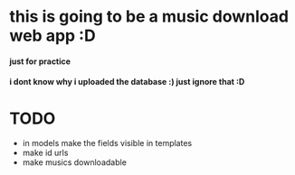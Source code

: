 # this is going to be a music download web app :D
#### just for practice 

#### i dont know why i uploaded the database :) just ignore that :D


# TODO
- in models make the fields visible in templates
- make id urls 
- make musics downloadable

